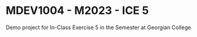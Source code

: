 # MDEV1004 - M2023 - ICE 5
Demo project for In-Class Exercise 5 in the Semester at Georgian College
